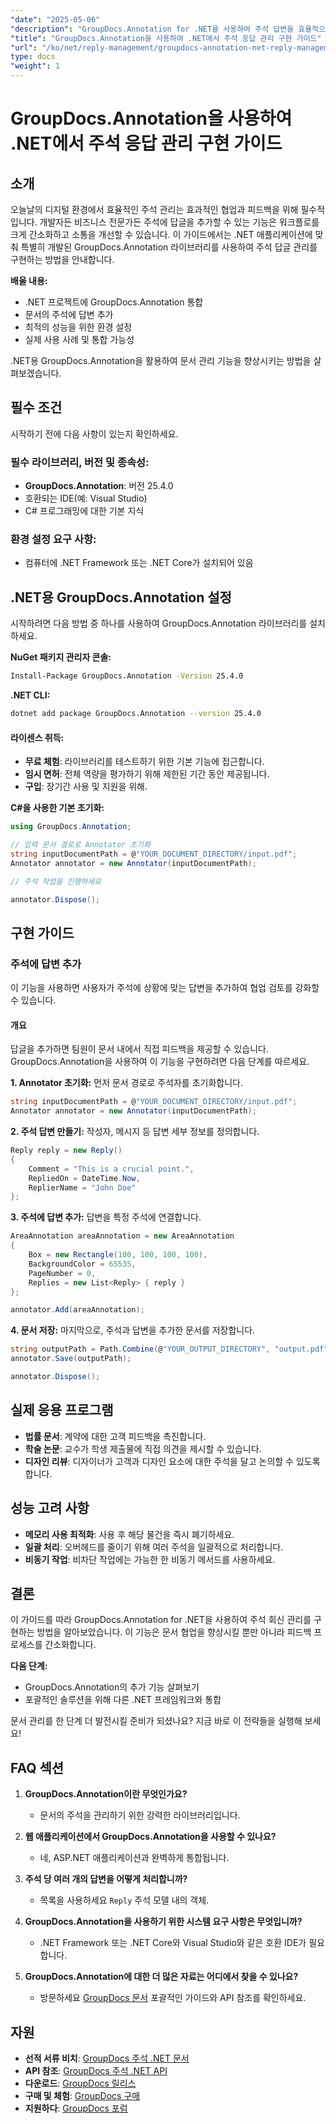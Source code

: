 ```yaml
---
"date": "2025-05-06"
"description": "GroupDocs.Annotation for .NET을 사용하여 주석 답변을 효율적으로 관리하는 방법을 알아보세요. 이 가이드에서는 통합, 답변 추가 및 실제 사용 사례를 다룹니다."
"title": "GroupDocs.Annotation을 사용하여 .NET에서 주석 응답 관리 구현 가이드"
"url": "/ko/net/reply-management/groupdocs-annotation-net-reply-management-guide/"
type: docs
"weight": 1
---
```


# GroupDocs.Annotation을 사용하여 .NET에서 주석 응답 관리 구현 가이드

## 소개

오늘날의 디지털 환경에서 효율적인 주석 관리는 효과적인 협업과 피드백을 위해 필수적입니다. 개발자든 비즈니스 전문가든 주석에 답글을 추가할 수 있는 기능은 워크플로를 크게 간소화하고 소통을 개선할 수 있습니다. 이 가이드에서는 .NET 애플리케이션에 맞춰 특별히 개발된 GroupDocs.Annotation 라이브러리를 사용하여 주석 답글 관리를 구현하는 방법을 안내합니다.

**배울 내용:**
- .NET 프로젝트에 GroupDocs.Annotation 통합
- 문서의 주석에 답변 추가
- 최적의 성능을 위한 환경 설정
- 실제 사용 사례 및 통합 가능성

.NET용 GroupDocs.Annotation을 활용하여 문서 관리 기능을 향상시키는 방법을 살펴보겠습니다.

## 필수 조건

시작하기 전에 다음 사항이 있는지 확인하세요.

### 필수 라이브러리, 버전 및 종속성:
- **GroupDocs.Annotation**: 버전 25.4.0
- 호환되는 IDE(예: Visual Studio)
- C# 프로그래밍에 대한 기본 지식

### 환경 설정 요구 사항:
- 컴퓨터에 .NET Framework 또는 .NET Core가 설치되어 있음

## .NET용 GroupDocs.Annotation 설정

시작하려면 다음 방법 중 하나를 사용하여 GroupDocs.Annotation 라이브러리를 설치하세요.

**NuGet 패키지 관리자 콘솔:**
```bash
Install-Package GroupDocs.Annotation -Version 25.4.0
```

**.NET CLI:**
```bash
dotnet add package GroupDocs.Annotation --version 25.4.0
```

#### 라이센스 취득:
- **무료 체험**: 라이브러리를 테스트하기 위한 기본 기능에 접근합니다.
- **임시 면허**: 전체 역량을 평가하기 위해 제한된 기간 동안 제공됩니다.
- **구입**: 장기간 사용 및 지원을 위해.

**C#을 사용한 기본 초기화:**
```csharp
using GroupDocs.Annotation;

// 입력 문서 경로로 Annotator 초기화
string inputDocumentPath = @"YOUR_DOCUMENT_DIRECTORY/input.pdf";
Annotator annotator = new Annotator(inputDocumentPath);

// 주석 작업을 진행하세요

annotator.Dispose();
```

## 구현 가이드

### 주석에 답변 추가

이 기능을 사용하면 사용자가 주석에 상황에 맞는 답변을 추가하여 협업 검토를 강화할 수 있습니다.

#### 개요
답글을 추가하면 팀원이 문서 내에서 직접 피드백을 제공할 수 있습니다. GroupDocs.Annotation을 사용하여 이 기능을 구현하려면 다음 단계를 따르세요.

**1. Annotator 초기화:**
먼저 문서 경로로 주석자를 초기화합니다.
```csharp
string inputDocumentPath = @"YOUR_DOCUMENT_DIRECTORY/input.pdf";
Annotator annotator = new Annotator(inputDocumentPath);
```

**2. 주석 답변 만들기:**
작성자, 메시지 등 답변 세부 정보를 정의합니다.
```csharp
Reply reply = new Reply()
{
    Comment = "This is a crucial point.",
    RepliedOn = DateTime.Now,
    ReplierName = "John Doe"
};
```

**3. 주석에 답변 추가:**
답변을 특정 주석에 연결합니다.
```csharp
AreaAnnotation areaAnnotation = new AreaAnnotation
{
    Box = new Rectangle(100, 100, 100, 100),
    BackgroundColor = 65535,
    PageNumber = 0,
    Replies = new List<Reply> { reply }
};

annotator.Add(areaAnnotation);
```

**4. 문서 저장:**
마지막으로, 주석과 답변을 추가한 문서를 저장합니다.
```csharp
string outputPath = Path.Combine(@"YOUR_OUTPUT_DIRECTORY", "output.pdf");
annotator.Save(outputPath);

annotator.Dispose();
```

## 실제 응용 프로그램

- **법률 문서**: 계약에 대한 고객 피드백을 촉진합니다.
- **학술 논문**: 교수가 학생 제출물에 직접 의견을 제시할 수 있습니다.
- **디자인 리뷰**: 디자이너가 고객과 디자인 요소에 대한 주석을 달고 논의할 수 있도록 합니다.

## 성능 고려 사항

- **메모리 사용 최적화**: 사용 후 해당 물건을 즉시 폐기하세요.
- **일괄 처리**: 오버헤드를 줄이기 위해 여러 주석을 일괄적으로 처리합니다.
- **비동기 작업**: 비차단 작업에는 가능한 한 비동기 메서드를 사용하세요.

## 결론

이 가이드를 따라 GroupDocs.Annotation for .NET을 사용하여 주석 회신 관리를 구현하는 방법을 알아보았습니다. 이 기능은 문서 협업을 향상시킬 뿐만 아니라 피드백 프로세스를 간소화합니다.

**다음 단계:**
- GroupDocs.Annotation의 추가 기능 살펴보기
- 포괄적인 솔루션을 위해 다른 .NET 프레임워크와 통합

문서 관리를 한 단계 더 발전시킬 준비가 되셨나요? 지금 바로 이 전략들을 실행해 보세요!

## FAQ 섹션

1. **GroupDocs.Annotation이란 무엇인가요?**
   - 문서의 주석을 관리하기 위한 강력한 라이브러리입니다.

2. **웹 애플리케이션에서 GroupDocs.Annotation을 사용할 수 있나요?**
   - 네, ASP.NET 애플리케이션과 완벽하게 통합됩니다.

3. **주석 당 여러 개의 답변을 어떻게 처리합니까?**
   - 목록을 사용하세요 `Reply` 주석 모델 내의 객체.

4. **GroupDocs.Annotation을 사용하기 위한 시스템 요구 사항은 무엇입니까?**
   - .NET Framework 또는 .NET Core와 Visual Studio와 같은 호환 IDE가 필요합니다.

5. **GroupDocs.Annotation에 대한 더 많은 자료는 어디에서 찾을 수 있나요?**
   - 방문하세요 [GroupDocs 문서](https://docs.groupdocs.com/annotation/net/) 포괄적인 가이드와 API 참조를 확인하세요.

## 자원

- **선적 서류 비치**: [GroupDocs 주석 .NET 문서](https://docs.groupdocs.com/annotation/net/)
- **API 참조**: [GroupDocs 주석 .NET API](https://reference.groupdocs.com/annotation/net/)
- **다운로드**: [GroupDocs 릴리스](https://releases.groupdocs.com/annotation/net/)
- **구매 및 체험**: [GroupDocs 구매](https://purchase.groupdocs.com/buy)
- **지원하다**: [GroupDocs 포럼](https://forum.groupdocs.com/c/annotation/)